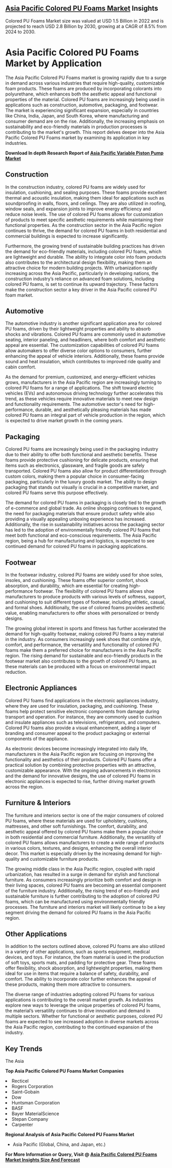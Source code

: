 <h2><a href="https://www.verifiedmarketreports.com/download-sample/?rid=489848&amp;utm_source=Github-Feb&amp;utm_medium=219" target="_blank">Asia Pacific Colored PU Foams Market</a> Insights</h2><p>Colored PU Foams Market size was valued at USD 1.5 Billion in 2022 and is projected to reach USD 2.8 Billion by 2030, growing at a CAGR of 8.5% from 2024 to 2030.</p><p><h1>Asia Pacific Colored PU Foams Market by Application</h1> <p>The Asia Pacific Colored PU Foams market is growing rapidly due to a surge in demand across various industries that require high-quality, customizable foam products. These foams are produced by incorporating colorants into polyurethane, which enhances both the aesthetic appeal and functional properties of the material. Colored PU foams are increasingly being used in applications such as construction, automotive, packaging, and footwear. The market is experiencing significant expansion, especially in countries like China, India, Japan, and South Korea, where manufacturing and consumer demand are on the rise. Additionally, the increasing emphasis on sustainability and eco-friendly materials in production processes is contributing to the market's growth. This report delves deeper into the Asia Pacific Colored PU Foams market by examining its application in key industries. <p><strong>Download In depth Research Report of <a href="https://www.verifiedmarketreports.com/download-sample/?rid=236118&amp;utm_source=Pulse-Dec&amp;utm_medium=219" target="_blank">Asia Pacific Variable Piston Pump Market</a></strong></p></p> <h2>Construction</h2> <p>In the construction industry, colored PU foams are widely used for insulation, cushioning, and sealing purposes. These foams provide excellent thermal and acoustic insulation, making them ideal for applications such as soundproofing in walls, floors, and ceilings. They are also utilized in roofing, window seals, and expansion joints to improve energy efficiency and reduce noise levels. The use of colored PU foams allows for customization of products to meet specific aesthetic requirements while maintaining their functional properties. As the construction sector in the Asia Pacific region continues to thrive, the demand for colored PU foams in both residential and commercial buildings is expected to increase significantly.</p> <p>Furthermore, the growing trend of sustainable building practices has driven the demand for eco-friendly materials, including colored PU foams, which are lightweight and durable. The ability to integrate color into foam products also contributes to the architectural design flexibility, making them an attractive choice for modern building projects. With urbanization rapidly increasing across the Asia Pacific, particularly in developing nations, the construction industry’s reliance on advanced foam solutions, including colored PU foams, is set to continue its upward trajectory. These factors make the construction sector a key driver in the Asia Pacific colored PU foam market.</p> <h2>Automotive</h2> <p>The automotive industry is another significant application area for colored PU foams, driven by their lightweight properties and ability to absorb shocks and vibrations. Colored PU foams are commonly used in automotive seating, interior paneling, and headliners, where both comfort and aesthetic appeal are essential. The customization capabilities of colored PU foams allow automakers to offer diverse color options to consumers, further enhancing the appeal of vehicle interiors. Additionally, these foams provide sound and heat insulation, which contributes to improved ride quality and cabin comfort.</p> <p>As the demand for premium, customized, and energy-efficient vehicles grows, manufacturers in the Asia Pacific region are increasingly turning to colored PU foams for a range of applications. The shift toward electric vehicles (EVs) and autonomous driving technology further accelerates this trend, as these vehicles require innovative materials to meet new design and functionality requirements. The automotive sector's need for high-performance, durable, and aesthetically pleasing materials has made colored PU foams an integral part of vehicle production in the region, which is expected to drive market growth in the coming years.</p> <h2>Packaging</h2> <p>Colored PU foams are increasingly being used in the packaging industry due to their ability to offer both functional and aesthetic benefits. These foams provide protective cushioning for delicate products, ensuring that items such as electronics, glassware, and fragile goods are safely transported. Colored PU foams also allow for product differentiation through custom colors, making them a popular choice in consumer-facing packaging, particularly in the luxury goods market. The ability to design packaging that stands out visually is crucial in a competitive market, and colored PU foams serve this purpose effectively.</p> <p>The demand for colored PU foams in packaging is closely tied to the growth of e-commerce and global trade. As online shopping continues to expand, the need for packaging materials that ensure product safety while also providing a visually appealing unboxing experience has increased. Additionally, the rise in sustainability initiatives across the packaging sector has led to the adoption of environmentally friendly colored PU foams that meet both functional and eco-conscious requirements. The Asia Pacific region, being a hub for manufacturing and logistics, is expected to see continued demand for colored PU foams in packaging applications.</p> <h2>Footwear</h2> <p>In the footwear industry, colored PU foams are widely used for shoe soles, insoles, and cushioning. These foams offer superior comfort, shock absorption, and durability, which are essential for creating high-performance footwear. The flexibility of colored PU foams allows shoe manufacturers to produce products with various levels of softness, support, and cushioning to suit different types of footwear, including athletic, casual, and formal shoes. Additionally, the use of colored foams provides aesthetic value, enabling manufacturers to offer shoes with personalized or trendy designs.</p> <p>The growing global interest in sports and fitness has further accelerated the demand for high-quality footwear, making colored PU foams a key material in the industry. As consumers increasingly seek shoes that combine style, comfort, and performance, the versatility and functionality of colored PU foams make them a preferred choice for manufacturers in the Asia Pacific region. The rising demand for sustainable and eco-friendly products in the footwear market also contributes to the growth of colored PU foams, as these materials can be produced with a focus on environmental impact reduction.</p> <h2>Electronic Appliances</h2> <p>Colored PU foams find applications in the electronic appliances industry, where they are used for insulation, packaging, and cushioning. These foams help protect sensitive electronic components from damage during transport and operation. For instance, they are commonly used to cushion and insulate appliances such as televisions, refrigerators, and computers. Colored PU foams also provide a visual enhancement, adding a layer of branding and consumer appeal to the product packaging or external components of the appliance.</p> <p>As electronic devices become increasingly integrated into daily life, manufacturers in the Asia Pacific region are focusing on improving the functionality and aesthetics of their products. Colored PU foams offer a practical solution by combining protective properties with an attractive, customizable appearance. With the ongoing advancements in electronics and the demand for innovative designs, the use of colored PU foams in electronic appliances is expected to rise, further driving market growth across the region.</p> <h2>Furniture & Interiors</h2> <p>The furniture and interiors sector is one of the major consumers of colored PU foams, where these materials are used for upholstery, cushions, mattresses, and other soft furnishings. The comfort, durability, and aesthetic appeal offered by colored PU foams make them a popular choice in both residential and commercial furniture. Additionally, the versatility of colored PU foams allows manufacturers to create a wide range of products in various colors, textures, and designs, enhancing the overall interior decor. This market is especially driven by the increasing demand for high-quality and customizable furniture products.</p> <p>The growing middle class in the Asia Pacific region, coupled with rapid urbanization, has resulted in a surge in demand for stylish and functional furniture. As consumers increasingly prioritize both comfort and design in their living spaces, colored PU foams are becoming an essential component of the furniture industry. Additionally, the rising trend of eco-friendly and sustainable furniture is further contributing to the adoption of colored PU foams, which can be manufactured using environmentally friendly processes. The furniture and interiors market will likely continue to be a key segment driving the demand for colored PU foams in the Asia Pacific region.</p> <h2>Other Applications</h2> <p>In addition to the sectors outlined above, colored PU foams are also utilized in a variety of other applications, such as sports equipment, medical devices, and toys. For instance, the foam material is used in the production of soft toys, sports mats, and padding for protective gear. These foams offer flexibility, shock absorption, and lightweight properties, making them ideal for use in items that require a balance of safety, durability, and comfort. The ability to incorporate color further enhances the appeal of these products, making them more attractive to consumers.</p> <p>The diverse range of industries adopting colored PU foams for various applications is contributing to the overall market growth. As industries explore new ways to leverage the unique properties of colored PU foams, the material’s versatility continues to drive innovation and demand in multiple sectors. Whether for functional or aesthetic purposes, colored PU foams are expected to see increased adoption in diverse markets across the Asia Pacific region, contributing to the continued expansion of the industry.</p> <h2>Key Trends</h2> <p>The Asia</p><p><strong>Top Asia Pacific Colored PU Foams Market Companies</strong></p><div data-test-id=""><p><li>Recticel</li><li> Rogers Corporation</li><li> Saint-Gobain</li><li> Dow</li><li> Huntsman Corporation</li><li> BASF</li><li> Bayer MaterialScience</li><li> Stepan Company</li><li> Carpenter</li></p><div><strong>Regional Analysis of&nbsp;Asia Pacific Colored PU Foams Market</strong></div><ul><li dir="ltr"><p dir="ltr">Asia Pacific (Global, China, and Japan, etc.)</p></li></ul><p><strong>For More Information or Query, Visit @&nbsp;</strong><strong><a href="https://www.verifiedmarketreports.com/product/colored-pu-foams-market-size-and-forecast/?utm_source=Github-Feb&amp;utm_medium=219" target="_blank">Asia Pacific Colored PU Foams Market Insights Size And Forecast</a></strong></p></div><h2>&nbsp;</h2><div data-test-id="">&nbsp;</div>
